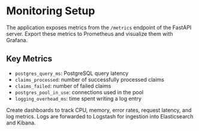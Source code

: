 # Monitoring Setup

The application exposes metrics from the `/metrics` endpoint of the FastAPI server. Export these metrics to Prometheus and visualize them with Grafana.

## Key Metrics
- `postgres_query_ms`: PostgreSQL query latency
- `claims_processed`: number of successfully processed claims
- `claims_failed`: number of failed claims
- `postgres_pool_in_use`: connections used in the pool
- `logging_overhead_ms`: time spent writing a log entry

Create dashboards to track CPU, memory, error rates, request latency, and log metrics. Logs are forwarded to Logstash for ingestion into Elasticsearch and Kibana.
